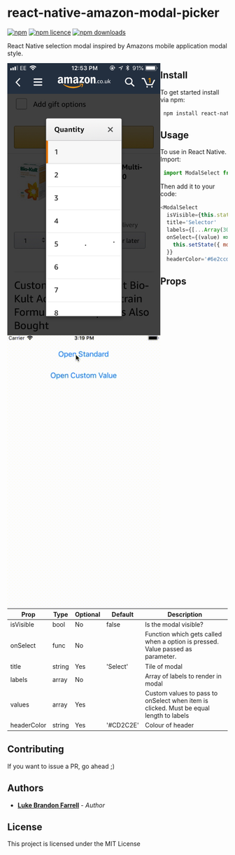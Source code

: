 # react-native-amazon-modal-picker

[![npm](https://img.shields.io/npm/v/react-native-amazon-modal-picker.svg?style=flat-square)](https://www.npmjs.com/package/react-native-amazon-modal-picker)
[![npm licence](http://img.shields.io/npm/l/react-native-amazon-modal-picker.svg?style=flat-square)](https://npmjs.org/package/react-native-amazon-modal-picker)
[![npm downloads](http://img.shields.io/npm/dt/react-native-amazon-modal-picker.svg?style=flat-square)](https://npmjs.org/package/react-native-amazon-modal-picker)

React Native selection modal inspired by Amazons mobile application modal style.

<img align="left" src="https://raw.githubusercontent.com/LukeBrandonFarrell/open-source-images/master/react-native-amazon-modal-picker/IMG-0450.jpg" width="350" />
<img align="left" src="https://raw.githubusercontent.com/LukeBrandonFarrell/open-source-images/master/react-native-amazon-modal-picker/modal.gif" width="350" />

## Install

To get started install via npm:
```sh
 npm install react-native-amazon-modal-picker --save
```

## Usage

To use in React Native. Import:
```js
 import ModalSelect from 'react-native-amazon-modal-picker';
```

Then add it to your code:
```js
<ModalSelect
  isVisible={this.state.modalOpen}
  title='Selector'
  labels={[...Array(30).keys()]}
  onSelect={(value) => {
    this.setState({ modalValue: value, modalOpen: false }); //<- Closes Modal and sets value
  }}
  headerColor='#6e2ccd' />
```

## Props

| Prop            | Type          | Optional  | Default              | Description                                                                             |
| --------------- | ------------- | --------- | -------------------- | --------------------------------------------------------------------------------------- |
| isVisible       | bool          | No        | false                | Is the modal visible?                                                                   |
| onSelect        | func          | No        |                      | Function which gets called when a option is pressed. Value passed as parameter.         |
| title           | string        | Yes       | 'Select'             | Tile of modal                                                                           |
| labels          | array         | No        |                      | Array of labels to render in modal                                                      |
| values          | array         | Yes       |                      | Custom values to pass to onSelect when item is clicked. Must be equal length to labels  |
| headerColor     | string        | Yes       | '#CD2C2E'            | Colour of header                                                                        |

## Contributing

If you want to issue a PR, go ahead ;)

## Authors

* [**Luke Brandon Farrell**](https://lukebrandonfarrell.com/) - *Author*

## License

This project is licensed under the MIT License
